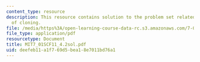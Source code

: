 ```yaml
---
content_type: resource
description: This resource contains solution to the problem set related to basic mechanics
  of cloning.
file: /media/https%3A/open-learning-course-data-rc.s3.amazonaws.com/7-01sc-fundamentals-of-biology-fall-2011/deefeb11a1f769d5bea18e7011bd76a1_MIT7_01SCF11_4.2sol.pdf
file_type: application/pdf
resourcetype: Document
title: MIT7_01SCF11_4.2sol.pdf
uid: deefeb11-a1f7-69d5-bea1-8e7011bd76a1
---
```

